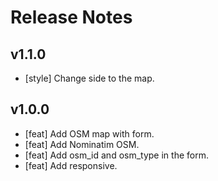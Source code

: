 # Release Notes

## v1.1.0

* [style] Change side to the map.

## v1.0.0

* [feat] Add OSM map with form.
* [feat] Add Nominatim OSM.
* [feat] Add osm_id and osm_type in the form.
* [feat] Add responsive.